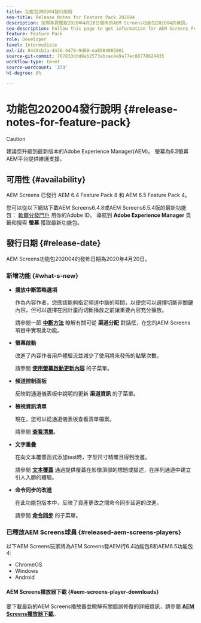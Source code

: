 ```yaml
---
title: 功能包202004發行說明
seo-title: Release Notes for Feature Pack 202004
description: 按照本頁獲取2020年4月20日發佈的AEM Screens功能包202004的資訊。
seo-description: Follow this page to get information for AEM Screens Feature Pack 202004 released on April 20, 2020.
feature: Feature Pack
role: Developer
level: Intermediate
exl-id: 0440cb1a-4436-4479-9d88-ea8884905801
source-git-commit: 707833ddd8ab2573abcac4e9a77ec88778624435
workflow-type: tm+mt
source-wordcount: '373'
ht-degree: 8%

---
```


# 功能包202004發行說明 {#release-notes-for-feature-pack}

>[!CAUTION]
>
>建議您升級到最新版本的Adobe Experience Manager(AEM)。 螢幕為6.3螢幕AEM平台提供維護支援。

## 可用性 {#availability}

AEM Screens 已發行 AEM 6.4 Feature Pack 8 和 AEM 6.5 Feature Pack 4。

您可以從以下網站下載AEM Screens6.4.8或AEM Screens6.5.4版的最新功能包： [軟體分發門戶](https://experience.adobe.com/#/downloads/content/software-distribution/en/aem.html) 用你的Adobe ID。 導航到 **Adobe Experience Manager** 頁籤和搜索 **螢幕** 獲取最新功能包。

## 發行日期 {#release-date}

AEM Screens功能包202004的發佈日期為2020年4月20日。

### 新增功能 {#what-s-new}

* **播放中斷策略選項**

   作為內容作者，您應該能夠指定頻道中斷的時間，以便您可以選擇切斷非關鍵內容，但可以選擇在因計畫而切斷播放之前讓重要內容充分播放。

   請參閱一節 **[中斷方法](/help/user-guide/channel-assignment.md#interruption-method-channel)** 瞭解有關可從 **渠道分配** 對話框，在您的AEM Screens項目中實現此功能。

* **螢幕啟動**

   改進了內容作者用戶體驗流並減少了使用將來發佈的點擊次數。

   請參閱 **[使用螢幕啟動更新內容](launches.md)** 的子菜單。

* **頻道控制面板**

   反映對通道儀表板中說明的更新 **渠道資訊** 的子菜單。


* **檢視資訊清單**

   現在，您可以從通道儀表板查看清單檔案。

   請參閱 **[查看清單](/help/user-guide/managing-channels.md#view-manifest)**。

* **文字重疊**

   在向文本覆蓋函式添加test時，字型尺寸精確且得到改進。

   請參閱 **[文本覆蓋](text-overlay.md)** 通過提供覆蓋在影像頂部的標題或描述，在序列通道中建立引人入勝的體驗。

* **命令同步的改進**

   在此功能包版本中，反映了資產更改之間命令同步延遲的改進。

   請參閱 **[命令同步](using-command-sync.md)** 的子菜單。

### 已釋放AEM Screens球員 {#released-aem-screens-players}

以下AEM Screens玩家將為AEM Screens發AEM行6.4功能包8和AEM6.5功能包4:

* ChromeOS
* Windows
* Android

#### AEM Screens播放器下載  {#aem-screens-player-downloads}

要下載最新的AEM Screens播放器並瞭解有關錯誤修復的詳細資訊，請參閱 **[AEM Screens播放器下載](https://download.macromedia.com/screens/)**。
